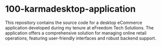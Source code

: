 # 100-karmadesktop-application
This repository contains the source code for a desktop eCommerce application developed during my tenure at eFreedom Tech Solutions. The application offers a comprehensive solution for managing online retail operations, featuring user-friendly interfaces and robust backend support.
